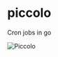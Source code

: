 piccolo
=======

Cron jobs in go

![Piccolo](http://fc08.deviantart.net/fs70/i/2012/042/8/2/majin_piccolo_by_brolyeuphyfusion9500-d4pcxl5.png)